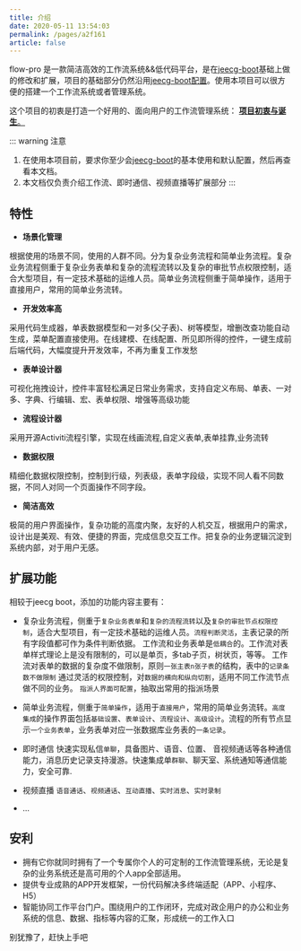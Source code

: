 ```yaml
---
title: 介绍
date: 2020-05-11 13:54:03
permalink: /pages/a2f161
article: false
---
```



flow-pro 是一款简洁高效的工作流系统&&低代码平台，是在[jeecg-boot](https://github.com/jeecgboot/jeecg-boot)基础上做的修改和扩展，项目的基础部分仍然沿用[jeecg-boot配置](http://doc.jeecg.com/2043868)。使用本项目可以很方便的搭建一个工作流系统或者管理系统。

这个项目的初衷是打造一个好用的、面向用户的工作流管理系统：
[**项目初衷与诞生**。](/pages/52d5c3/)

::: warning 注意
1. 在使用本项目前，要求你至少会[jeecg-boot](http://doc.jeecg.com/2043868)的基本使用和默认配置，然后再查看本文档。
2. 本文档仅负责介绍工作流、即时通信、视频直播等扩展部分
:::

## 特性
* **场景化管理**

根据使用的场景不同，使用的人群不同。分为复杂业务流程和简单业务流程。复杂业务流程侧重于复杂业务表单和复杂的流程流转以及复杂的审批节点权限控制，适合大型项目，有一定技术基础的运维人员。简单业务流程侧重于简单操作，适用于直接用户，常用的简单业务流转。

* **开发效率高**

采用代码生成器，单表数据模型和一对多(父子表)、树等模型，增删改查功能自动生成，菜单配置直接使用。在线建模、在线配置、所见即所得的控件，一键生成前后端代码，大幅度提升开发效率，不再为重复工作发愁

* **表单设计器**

可视化拖拽设计，控件丰富轻松满足日常业务需求，支持自定义布局、单表、一对多、字典、行编辑、宏、表单权限、增强等高级功能

* **流程设计器**

采用开源Activiti流程引擎，实现在线画流程,自定义表单,表单挂靠,业务流转

* **数据权限**

精细化数据权限控制，控制到行级，列表级，表单字段级，实现不同人看不同数据，不同人对同一个页面操作不同字段。

* **简洁高效**

极简的用户界面操作，复杂功能的高度内聚，友好的人机交互，根据用户的需求，设计出是美观、有效、便捷的界面，完成信息交互工作。把复杂的业务逻辑沉淀到系统内部，对于用户无感。


## 扩展功能
相较于jeecg boot，添加的功能内容主要有：

* 复杂业务流程，侧重于`复杂业务表单`和`复杂的流程流转`以及`复杂的审批节点权限控制`，适合大型项目，有一定技术基础的运维人员。`流程判断灵活`，主表记录的所有字段值都可作为条件判断依据。 工作流和业务表单是`低耦合`的。工作流对表单样式理论上是没有限制的，可以是单页，多tab子页，树状页，等等。 工作流对表单的数据的复杂度不做限制，原则`一张主表n张子表`的结构，表中的`记录条数不做限制` 通过灵活的权限控制，对`数据的横向和纵向切割`，适用不同工作流节点做不同的业务。 `指派人界面可配置`，抽取出常用的指派场景

* 简单业务流程，侧重于`简单操作`，适用于`直接用户`，常用的简单业务流转。`高度集成`的操作界面包括`基础设置`、`表单设计`、`流程设计`、`高级设计`。流程的所有节点显示`一个业务表单`，业务表单对应一张数据库业务表的`一条记录`。

* 即时通信 
  快速实现私信`单聊`，具备图片、语音、位置、 音视频通话等各种通信能力，消息历史记录支持漫游。快速集成单`群聊`、聊天室、系统通知等通信能力，安全可靠.

* 视频直播
  `语音通话`、`视频通话`、`互动直播`、`实时消息`、`实时录制`

* ...

## 安利
* 拥有它你就同时拥有了一个专属你个人的可定制的工作流管理系统，无论是复杂的业务系统还是高可用的个人app全部适用。
* 提供专业成熟的APP开发框架，一份代码解决多终端适配（APP、小程序、H5）
* 智能协同工作平台门户。围绕用户的工作闭环，完成对政企用户的办公和业务系统的信息、数据、指标等内容的汇聚，形成统一的工作入口
  

别犹豫了，赶快上手吧









